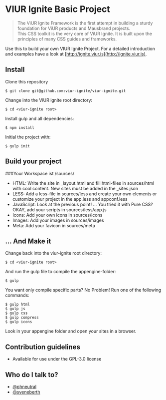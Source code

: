 # VIUR Ignite Basic Project

>The ViUR Ignite Framework is the first attempt in building a sturdy foundation for ViUR products and Mausbrand projects.<br>This CSS toolkit is the very core of ViUR Ignite. It is built upon the principles of many CSS guides and frameworks.

Use this to build your own VIUR Ignite Project.
For a detailed introduction and examples have a look at [http://ignite.viur.is](http://ignite.viur.is).

## Install
Clone this repository
```
$ git clone git@github.com:viur-ignite/viur-ignite.git
```
Change into the ViUR ignite root directory:
```
$ cd <viur-ignite root>
````
Install gulp and all dependencies:

```
$ npm install
```
Initial the project with:
```
$ gulp init
```

## Build your project
###Your Workspace ist /sources/
* HTML: Write the site in _layout.html and fill html-files in sources/html with cool content. New sites must be added in the _sites.json
* LESS: Add a less-file in sources/less and create your own elements or customize your project in the app.less and appconf.less
* JavaScript: Look at the previous point! ... You tried it with Pure CSS? OKAY, add your scripts in sources/less/app.js
* Icons: Add your own icons in sources/icons
* Images: Add your images in sources/images
* Meta: Add your favicon in sources/meta


## ... And Make it
Change back into the viur-ignite root directory:
```
$ cd <viur-ignite root>
```
And run the gulp file to compile the appengine-folder:
```
$ gulp
```
You want only compile specific parts? No Problem! Run one of the following commands:
```
$ gulp html
$ gulp js
$ gulp css
$ gulp compress
$ gulp icons
```

Look in your appengine folder and open your sites in a browser.


## Contribution guidelines
* Available for use under the GPL-3.0 license

## Who do I talk to?
* [@phneutral](https://github.com/phneutral)
* [@sveneberth](https://github.com/sveneberth)
